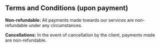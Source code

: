 ## Terms and Conditions (upon payment)

**Non-refundable:** All payments made towards our services are non-refundable under any circumstances.

**Cancellations:** In the event of cancellation by the client, payments made are non-refundable.
